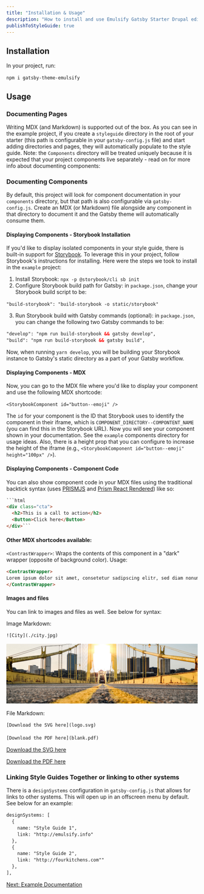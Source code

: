 ```yaml
---
title: "Installation & Usage"
description: "How to install and use Emulsify Gatsby Starter Drupal edition"
publishToStyleGuide: true
---
```


## Installation

In your project, run:

`npm i gatsby-theme-emulsify`

## Usage

### Documenting Pages

Writing MDX (and Markdown) is supported out of the box. As you can see in the example project, if you create a `styleguide` directory in the root of your starter (this path is configurable in your `gatsby-config.js` file) and start adding directories and pages, they will automatically populate to the style guide. Note: the `Components` directory will be treated uniquely because it is expected that your project components live separately - read on for more info about documenting components:

### Documenting Components

By default, this project will look for component documentation in your `components` directory, but that path is also configurable via `gatsby-config.js`. Create an MDX (or Markdown) file alongside any component in that directory to document it and the Gatsby theme will automatically consume them.

#### Displaying Components - Storybook Installation

If you'd like to display isolated components in your style guide, there is built-in support for [Storybook](https://storybook.js.org/). To leverage this in your project, follow Storybook's instructions for installing. Here were the steps we took to install in the `example` project:

1. Install Storybook: `npx -p @storybook/cli sb init`
2. Configure Storybook build path for Gatsby: in `package.json`, change your Storybook build script to be:

`"build-storybook": "build-storybook -o static/storybook"`

3. Run Storybook build with Gatsby commands (optional): in `package.json`, you can change the following two Gatsby commands to be:

```html
"develop": "npm run build-storybook && gatsby develop",
"build": "npm run build-storybook && gatsby build",
```

Now, when running `yarn develop`, you will be building your Storybook instance to Gatsby's static directory as a part of your Gatsby workflow. 

#### Displaying Components - MDX

Now, you can go to the MDX file where you'd like to display your component and use the following MDX shortcode:

`<StorybookComponent id="button--emoji" />`

The `id` for your component is the ID that Storybook uses to identify the component in their iframe, which is `COMPONENT_DIRECTORY--COMPONTENT_NAME` (you can find this in the Storybook URL). Now you will see your component shown in your documentation. See the `example` components directory for usage ideas. Also, there is a height prop that you can configure to increase the height of the iframe (e.g., `<StorybookComponent id="button--emoji" height="100px" />`).

#### Displaying Components - Component Code

You can also show component code in your MDX files using the traditional backtick syntax (uses [PRISMJS](https://github.com/PrismJS/prism) and [Prism React Rendered](https://github.com/FormidableLabs/prism-react-renderer)) like so:

```html
```html
<div class="cta">
  <h2>This is a call to action</h2>
  <Button>Click here</Button>
</div>```
```

#### Other MDX shortcodes available:

`<ContrastWrapper>`: Wraps the contents of this component in a "dark" wrapper (opposite of background color). Usage:

```html
<ContrastWrapper>
Lorem ipsum dolor sit amet, consetetur sadipscing elitr, sed diam nonumy eirmod tempor invidunt ut labore et dolore magna aliquyam erat, sed diam voluptua.
</ContrastWrapper>
```

#### Images and files

You can link to images and files as well. See below for syntax:

Image Markdown:

```html
![City](./city.jpg)
```

![City](./city.jpg)

File Markdown:

```html
[Download the SVG here](logo.svg)

[Download the PDF here](blank.pdf)
```

[Download the SVG here](logo.svg)

[Download the PDF here](blank.pdf)

### Linking Style Guides Together or linking to other systems

There is a `designSystems` configuration in `gatsby-config.js` that allows for links to other systems. This will open up in an offscreen menu by default. See below for an example:

```html
designSystems: [
  {
    name: "Style Guide 1",
    link: "http://emulsify.info"
  },
  {
    name: "Style Guide 2",
    link: "http://fourkitchens.com""
  },
],
```

[Next: Example Documentation](/1-documentation/colors/)
